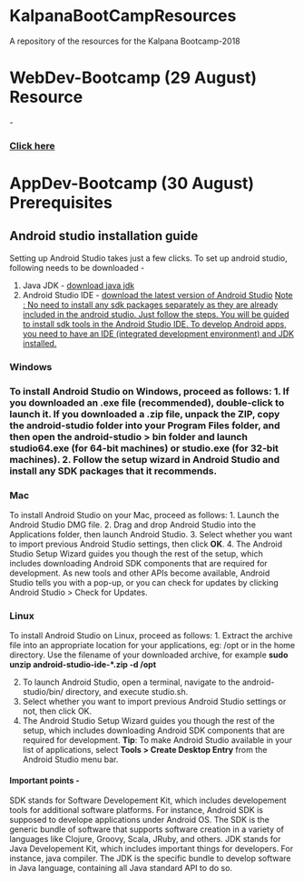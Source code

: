 # KalpanaBootCampResources
A repository of the resources for the Kalpana Bootcamp-2018


<b><h1>WebDev-Bootcamp (29 August) Resource</h1></b> - <h3><a href="Tiny.cc/wreq"> Click here </a></h3>

<b><h1>AppDev-Bootcamp (30 August) Prerequisites</h1></b>


<h2>Android studio installation guide</h2> 

Setting up Android Studio takes just a few clicks. 
To set up android studio, following needs to be downloaded - 
1) Java JDK -  <a href="https://www.oracle.com/technetwork/java/javase/downloads/jdk10-downloads-4416644.html">download java jdk</a>
2) Android Studio IDE - <a href="">download the latest version of Android Studio</a>
<u>Note : No need to install any sdk packages separately as they are already included in the android studio. Just follow the steps. You will be guided to install sdk tools in the Android Studio IDE. To develop Android apps, you need to have an IDE (integrated development environment) and JDK installed.</u>

<h3>Windows<h3>
To install Android Studio on Windows, proceed as follows:
  1. If you downloaded an .exe file (recommended), double-click to launch it. 
    If you downloaded a .zip file, unpack the ZIP, copy the <b>android-studio</b> folder into your <b>Program Files</b> folder,           and then open the <b>android-studio > bin</b> folder and launch studio64.exe (for 64-bit machines) or studio.exe (for 32-bit    machines).
  2. Follow the setup wizard in Android Studio and install any SDK packages that it recommends. 

<h3>Mac</h3>
To install Android Studio on your Mac, proceed as follows:
  1. Launch the Android Studio DMG file. 
  2. Drag and drop Android Studio into the Applications folder, then launch Android Studio. 
  3. Select whether you want to import previous Android Studio settings, then click <b>OK</b>. 
  4. The Android Studio Setup Wizard guides you though the rest of the setup, which includes downloading Android SDK components       that are required for development. 
  As new tools and other APIs become available, Android Studio tells you with a pop-up, or you can check for updates by clicking    Android Studio > Check for Updates.
  
<h3>Linux</h3>
To install Android Studio on Linux, proceed as follows:
  1. Extract the archive file into an appropriate location for your applications, eg: /opt or in the home directory. Use the            filename of your downloaded archive, for example
  <b>sudo unzip android-studio-ide-*.zip -d /opt</b>

  2. To launch Android Studio, open a terminal, navigate to the android-studio/bin/ directory, and execute studio.sh. 
  3. Select whether you want to import previous Android Studio settings or not, then click OK. 
  4. The Android Studio Setup Wizard guides you though the rest of the setup, which includes downloading Android SDK components   that are required for development. 
<b>Tip</b>: To make Android Studio available in your list of applications, select <b>Tools > Create Desktop Entry</b> from the Android Studio menu bar.

<h4>Important points -</h4> 
SDK stands for Software Developement Kit, which includes developement tools for additional software platforms. For instance, Android SDK is supposed to develope applications under Android OS. The SDK is the generic bundle of software that supports software creation in a variety of languages like Clojure, Groovy, Scala, JRuby, and others. JDK stands for Java Developement Kit, which includes important things for developers. For instance, java compiler. The JDK is the specific bundle to develop software in Java language, containing all Java standard API to do so.
 
